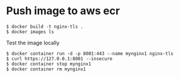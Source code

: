# Push image to aws ecr

```
$ docker build -t nginx-tls .
$ docker images ls
```

Test the image locally
```
$ docker container run -d -p 8001:443 --name mynginx1 nginx-tls
$ curl https://127.0.0.1:8001 --insecure
$ docker container stop mynginx1
$ docker container rm mynginx1
```



